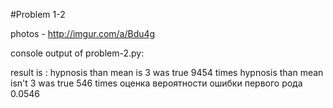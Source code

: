 #Problem 1-2

photos - http://imgur.com/a/Bdu4g

console output of problem-2.py:

result is :
hypnosis than mean is 3 was true 9454 times
hypnosis than mean isn't 3 was true 546 times
оценка вероятности ошибки первого рода 0.0546
